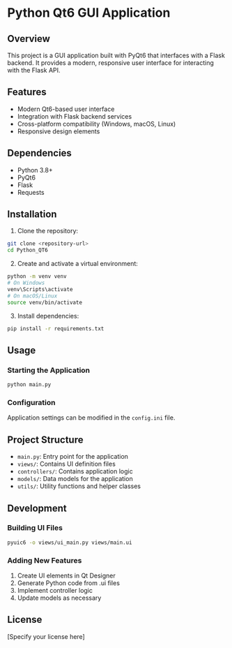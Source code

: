 # Python Qt6 GUI Application

## Overview
This project is a GUI application built with PyQt6 that interfaces with a Flask backend. It provides a modern, responsive user interface for interacting with the Flask API.

## Features
- Modern Qt6-based user interface
- Integration with Flask backend services
- Cross-platform compatibility (Windows, macOS, Linux)
- Responsive design elements

## Dependencies
- Python 3.8+
- PyQt6
- Flask
- Requests

## Installation

1. Clone the repository:
```bash
git clone <repository-url>
cd Python_QT6
```

2. Create and activate a virtual environment:
```bash
python -m venv venv
# On Windows
venv\Scripts\activate
# On macOS/Linux
source venv/bin/activate
```

3. Install dependencies:
```bash
pip install -r requirements.txt
```

## Usage

### Starting the Application
```bash
python main.py
```

### Configuration
Application settings can be modified in the `config.ini` file.

## Project Structure
- `main.py`: Entry point for the application
- `views/`: Contains UI definition files
- `controllers/`: Contains application logic
- `models/`: Data models for the application
- `utils/`: Utility functions and helper classes

## Development

### Building UI Files
```bash
pyuic6 -o views/ui_main.py views/main.ui
```

### Adding New Features
1. Create UI elements in Qt Designer
2. Generate Python code from .ui files
3. Implement controller logic
4. Update models as necessary

## License
[Specify your license here]
